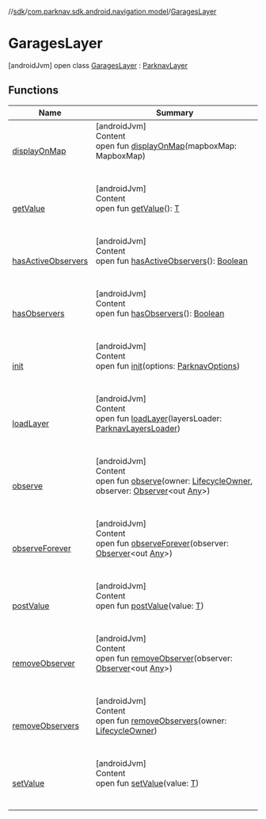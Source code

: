 //[sdk](../../../index.md)/[com.parknav.sdk.android.navigation.model](../index.md)/[GaragesLayer](index.md)



# GaragesLayer  
 [androidJvm] open class [GaragesLayer](index.md) : [ParknavLayer](../-parknav-layer/index.md)   


## Functions  
  
|  Name |  Summary | 
|---|---|
| <a name="com.parknav.sdk.android.navigation.model/ParknavLayer/displayOnMap/#com.mapbox.mapboxsdk.maps.MapboxMap/PointingToDeclaration/"></a>[displayOnMap](../-parknav-layer/display-on-map.md)| <a name="com.parknav.sdk.android.navigation.model/ParknavLayer/displayOnMap/#com.mapbox.mapboxsdk.maps.MapboxMap/PointingToDeclaration/"></a>[androidJvm]  <br>Content  <br>open fun [displayOnMap](../-parknav-layer/display-on-map.md)(mapboxMap: MapboxMap)  <br><br><br>|
| <a name="androidx.lifecycle/LiveData/getValue/#/PointingToDeclaration/"></a>[getValue](index.md#685674515%2FFunctions%2F462465411)| <a name="androidx.lifecycle/LiveData/getValue/#/PointingToDeclaration/"></a>[androidJvm]  <br>Content  <br>open fun [getValue](index.md#685674515%2FFunctions%2F462465411)(): [T](https://developer.android.com/reference/kotlin/androidx/lifecycle/ViewModel.html#settagifabsent)  <br><br><br>|
| <a name="androidx.lifecycle/LiveData/hasActiveObservers/#/PointingToDeclaration/"></a>[hasActiveObservers](index.md#-1328333103%2FFunctions%2F462465411)| <a name="androidx.lifecycle/LiveData/hasActiveObservers/#/PointingToDeclaration/"></a>[androidJvm]  <br>Content  <br>open fun [hasActiveObservers](index.md#-1328333103%2FFunctions%2F462465411)(): [Boolean](https://kotlinlang.org/api/latest/jvm/stdlib/kotlin/-boolean/index.html)  <br><br><br>|
| <a name="androidx.lifecycle/LiveData/hasObservers/#/PointingToDeclaration/"></a>[hasObservers](index.md#-1046544021%2FFunctions%2F462465411)| <a name="androidx.lifecycle/LiveData/hasObservers/#/PointingToDeclaration/"></a>[androidJvm]  <br>Content  <br>open fun [hasObservers](index.md#-1046544021%2FFunctions%2F462465411)(): [Boolean](https://kotlinlang.org/api/latest/jvm/stdlib/kotlin/-boolean/index.html)  <br><br><br>|
| <a name="com.parknav.sdk.android.navigation.model/ParknavLayer/init/#com.parknav.sdk.android.navigation.util.ParknavOptions/PointingToDeclaration/"></a>[init](../-parknav-layer/init.md)| <a name="com.parknav.sdk.android.navigation.model/ParknavLayer/init/#com.parknav.sdk.android.navigation.util.ParknavOptions/PointingToDeclaration/"></a>[androidJvm]  <br>Content  <br>open fun [init](../-parknav-layer/init.md)(options: [ParknavOptions](../../com.parknav.sdk.android.navigation.util/-parknav-options/index.md))  <br><br><br>|
| <a name="com.parknav.sdk.android.navigation.model/GaragesLayer/loadLayer/#com.parknav.sdk.android.navigation.ParknavLayersLoader/PointingToDeclaration/"></a>[loadLayer](load-layer.md)| <a name="com.parknav.sdk.android.navigation.model/GaragesLayer/loadLayer/#com.parknav.sdk.android.navigation.ParknavLayersLoader/PointingToDeclaration/"></a>[androidJvm]  <br>Content  <br>open fun [loadLayer](load-layer.md)(layersLoader: [ParknavLayersLoader](../../com.parknav.sdk.android.navigation/-parknav-layers-loader/index.md))  <br><br><br>|
| <a name="androidx.lifecycle/LiveData/observe/#androidx.lifecycle.LifecycleOwner#androidx.lifecycle.Observer<? super T>/PointingToDeclaration/"></a>[observe](index.md#605171762%2FFunctions%2F462465411)| <a name="androidx.lifecycle/LiveData/observe/#androidx.lifecycle.LifecycleOwner#androidx.lifecycle.Observer<? super T>/PointingToDeclaration/"></a>[androidJvm]  <br>Content  <br>open fun [observe](index.md#605171762%2FFunctions%2F462465411)(owner: [LifecycleOwner](https://developer.android.com/reference/kotlin/androidx/lifecycle/LifecycleOwner.html), observer: [Observer](https://developer.android.com/reference/kotlin/androidx/lifecycle/Observer.html)<out [Any](https://kotlinlang.org/api/latest/jvm/stdlib/kotlin/-any/index.html)>)  <br><br><br>|
| <a name="androidx.lifecycle/LiveData/observeForever/#androidx.lifecycle.Observer<? super T>/PointingToDeclaration/"></a>[observeForever](index.md#1565866902%2FFunctions%2F462465411)| <a name="androidx.lifecycle/LiveData/observeForever/#androidx.lifecycle.Observer<? super T>/PointingToDeclaration/"></a>[androidJvm]  <br>Content  <br>open fun [observeForever](index.md#1565866902%2FFunctions%2F462465411)(observer: [Observer](https://developer.android.com/reference/kotlin/androidx/lifecycle/Observer.html)<out [Any](https://kotlinlang.org/api/latest/jvm/stdlib/kotlin/-any/index.html)>)  <br><br><br>|
| <a name="androidx.lifecycle/MutableLiveData/postValue/#T/PointingToDeclaration/"></a>[postValue](index.md#2027949669%2FFunctions%2F462465411)| <a name="androidx.lifecycle/MutableLiveData/postValue/#T/PointingToDeclaration/"></a>[androidJvm]  <br>Content  <br>open fun [postValue](index.md#2027949669%2FFunctions%2F462465411)(value: [T](https://developer.android.com/reference/kotlin/androidx/lifecycle/ViewModel.html#settagifabsent))  <br><br><br>|
| <a name="androidx.lifecycle/LiveData/removeObserver/#androidx.lifecycle.Observer<? super T>/PointingToDeclaration/"></a>[removeObserver](index.md#484537063%2FFunctions%2F462465411)| <a name="androidx.lifecycle/LiveData/removeObserver/#androidx.lifecycle.Observer<? super T>/PointingToDeclaration/"></a>[androidJvm]  <br>Content  <br>open fun [removeObserver](index.md#484537063%2FFunctions%2F462465411)(observer: [Observer](https://developer.android.com/reference/kotlin/androidx/lifecycle/Observer.html)<out [Any](https://kotlinlang.org/api/latest/jvm/stdlib/kotlin/-any/index.html)>)  <br><br><br>|
| <a name="androidx.lifecycle/LiveData/removeObservers/#androidx.lifecycle.LifecycleOwner/PointingToDeclaration/"></a>[removeObservers](index.md#1487287389%2FFunctions%2F462465411)| <a name="androidx.lifecycle/LiveData/removeObservers/#androidx.lifecycle.LifecycleOwner/PointingToDeclaration/"></a>[androidJvm]  <br>Content  <br>open fun [removeObservers](index.md#1487287389%2FFunctions%2F462465411)(owner: [LifecycleOwner](https://developer.android.com/reference/kotlin/androidx/lifecycle/LifecycleOwner.html))  <br><br><br>|
| <a name="androidx.lifecycle/MutableLiveData/setValue/#T/PointingToDeclaration/"></a>[setValue](index.md#-1473784259%2FFunctions%2F462465411)| <a name="androidx.lifecycle/MutableLiveData/setValue/#T/PointingToDeclaration/"></a>[androidJvm]  <br>Content  <br>open fun [setValue](index.md#-1473784259%2FFunctions%2F462465411)(value: [T](https://developer.android.com/reference/kotlin/androidx/lifecycle/ViewModel.html#settagifabsent))  <br><br><br>|

